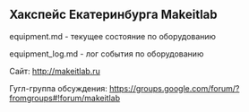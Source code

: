 Хакспейс Екатеринбурга Makeitlab
--------------------------------


equipment.md - текущее состояние по оборудованию

equipment_log.md - лог события по оборудованию

Сайт: http://makeitlab.ru

Гугл-группа обсуждения: https://groups.google.com/forum/?fromgroups#!forum/makeitlab
